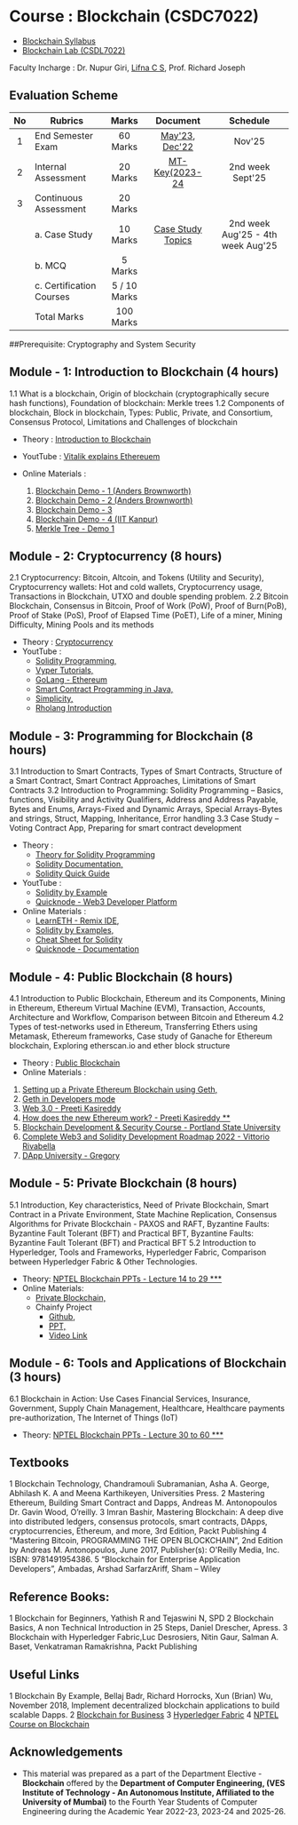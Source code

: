 # Course : Blockchain (CSDC7022)
* [Blockchain Syllabus](https://github.com/LifnaJos/Blockchain-CSDC7022/blob/main/BC_DLOC_Theory_Syllabus.pdf)
* [Blockchain Lab (CSDL7022)]()

Faculty Incharge : Dr. Nupur Giri, [Lifna C S](mailto:lifna.cs@ves.ac.in), Prof. Richard Joseph

## Evaluation Scheme
| No | Rubrics | Marks | Document | Schedule |
| :--: | ------------------ | :----: | :--------:| :------------:|
| 1 | End Semester Exam | 60 Marks | [May'23](https://github.com/LifnaJos/Blockchain-CSDC7022/blob/main/BE_DLOC_MU_Paper_May_2023.pdf), [Dec'22](https://github.com/LifnaJos/Blockchain-CSDC7022/blob/main/BE_DLOC_MU_Paper_Dec_2022.pdf) | Nov'25 |
| 2 | Internal Assessment | 20 Marks | [MT-Key(2023-24](https://github.com/LifnaJos/Blockchain-CSDC7022/blob/main/BC_DLOC_23-24_Mid_Term_Solution.pdf) | 2nd week Sept'25 |
| 3 | Continuous Assessment | 20 Marks | | | 
|   | a. Case Study | 10 Marks | [Case Study Topics](https://github.com/LifnaJos/Blockchain-CSDC7022/blob/main/Blockchain%20Case%20Study%20Topics%20(2023-24)%20(2).pdf) | 2nd week Aug'25 - 4th week Aug'25 |
|   | b. MCQ  | 5 Marks | | | 
|   | c. Certification Courses | 5 / 10 Marks | | |
|   | Total Marks | 100 Marks | |

##Prerequisite: Cryptography and System Security

## Module - 1: Introduction to Blockchain (4 hours)
1.1 What is a blockchain, Origin of blockchain (cryptographically secure hash functions), Foundation of blockchain: Merkle trees
1.2 Components of blockchain, Block in blockchain, Types: Public, Private, and Consortium, Consensus Protocol, Limitations and Challenges of blockchain

* Theory : [Introduction to Blockchain](https://github.com/LifnaJos/Blockchain-CSDC7022/blob/main/M1_BC_DLOC_Final.pdf)  
* YoutTube : [Vitalik explains Ethereuem](https://www.youtube.com/watch?v=TDGq4aeevgY&t=205s)
  
* Online Materials :
  1. [Blockchain Demo - 1 (Anders Brownworth)](https://andersbrownworth.com/blockchain/)
  2. [Blockchain Demo - 2 (Anders Brownworth)](https://andersbrownworth.com/blockchain/public-private-keys/blockchain)
  3. [Blockchain Demo - 3](https://blockchaindemo.io/)
  4. [Blockchain Demo - 4 (IIT Kanpur)](https://ict.iitk.ac.in/product/introduction-to-blockchain-demo/)
  5. [Merkle Tree - Demo 1](https://prathamudeshmukh.github.io/merkle-tree-demo/)


## Module - 2: Cryptocurrency (8 hours)
2.1 Cryptocurrency: Bitcoin, Altcoin, and Tokens (Utility and Security), Cryptocurrency wallets: Hot and cold wallets, Cryptocurrency usage, Transactions in Blockchain, UTXO and double spending problem. 
2.2 Bitcoin Blockchain, Consensus in Bitcoin, Proof of Work (PoW), Proof of Burn(PoB), Proof of Stake (PoS), Proof of Elapsed Time (PoET), Life of a miner, Mining Difficulty, Mining Pools and its methods

* Theory : [Cryptocurrency](https://github.com/LifnaJos/Blockchain-CSDC7022/blob/main/M2_BC_DLOC_Final.pdf)
* YoutTube :
  - [Solidity Programming,](https://www.youtube.com/watch?v=HfRrcp2CIvY&list=PLWUCKsxdKl0oksYr6IG_wRsaSUySQC0ck)
  - [Vyper Tutorials,](https://www.youtube.com/watch?v=-kZpEmNnzyE&list=PLO5VPQH6OWdWOd-IJTfIzlM2a1yv1rSN-)
  - [GoLang - Ethereum](https://www.youtube.com/watch?v=EB0KkSkG5XU&list=PLay9kDOVd_x7hbhssw4pTKZHzzc6OG0e_)
  - [Smart Contract Programming in Java,](https://www.youtube.com/watch?v=2w2P-Ud3Bfk)
  - [Simplicity,](https://www.youtube.com/watch?v=RZNCk-nyx_A)
  - [Rholang Introduction](https://www.youtube.com/watch?v=00RDazs5p7M&list=PLf2bbiic5ZjD0_eEeniYp2nFbBVvZfOqO)
    
## Module - 3: Programming for Blockchain (8 hours)
3.1 Introduction to Smart Contracts, Types of Smart Contracts, Structure of a Smart Contract, Smart Contract Approaches, Limitations of Smart Contracts
3.2 Introduction to Programming: Solidity Programming – Basics, functions, Visibility and Activity Qualifiers, Address and Address Payable, Bytes and Enums, Arrays-Fixed and Dynamic Arrays, Special Arrays-Bytes and strings, Struct, Mapping, Inheritance, Error handling
3.3 Case Study – Voting Contract App, Preparing for smart contract development

* Theory : 
  - [Theory for Solidity Programming](https://docs.soliditylang.org/en/v0.8.21/)
  - [Solidity Documentation,](https://docs.soliditylang.org/_/downloads/en/v0.8.21/pdf/)
  - [Solidity Quick Guide](https://drive.google.com/file/d/1bR6xR5uMcJ5tctxCAvHwTFef7Gyw8CHg/view?usp=sharing)
* YoutTube : 
  -  [Solidity by Example](https://www.youtube.com/watch?v=hMwdd664_iw&list=PLO5VPQH6OWdULDcret0S0EYQ7YcKzrigz)
  -  [Quicknode - Web3 Developer Platform](https://www.youtube.com/watch?v=88-hpZE4OU8&list=PLT2H_0otcvBTf1M2na67r4LtAPsen2VzD)
* Online Materials :
  - [LearnETH - Remix IDE,](https://remix.ethereum.org/#lang=en&optimize=false&runs=200&evmVersion=null&version=soljson-v0.8.18+commit.87f61d96.js)
  - [Solidity by Examples,](https://solidity-by-example.org/)
  - [Cheat Sheet for Solidity](https://docs.soliditylang.org/en/latest/cheatsheet.html#global-variables)
  - [Quicknode - Documentation](https://www.quicknode.com/guides/ethereum-development/smart-contracts/solidity-vs-vyper)
  
## Module - 4: Public Blockchain (8 hours)
4.1 Introduction to Public Blockchain, Ethereum and its Components, Mining in Ethereum, Ethereum Virtual Machine (EVM), Transaction, Accounts, Architecture and Workflow, Comparison between Bitcoin and Ethereum 
4.2 Types of test-networks used in Ethereum, Transferring Ethers using Metamask, Ethereum frameworks, Case study of Ganache for Ethereum blockchain, Exploring etherscan.io and ether block structure

* Theory : [Public Blockchain](https://github.com/LifnaJos/Blockchain-CSDC7022/blob/main/M4_BC_DLOC%20(1).pdf)
* Online Materials : 
1. [Setting up a Private Ethereum Blockchain using Geth,](https://github.com/LifnaJos/Private-Ethereum-Blockchain-setup-using-Geth#readme)
2. [Geth in Developers mode](https://github.com/LifnaJos/Geth-in-Developer-Mode#readme)
3. [Web 3.0 - Preeti Kasireddy](https://www.preethikasireddy.com/post/the-architecture-of-a-web-3-0-application)
4. [How does the new Ethereum work? - Preeti Kasireddy **](https://www.preethikasireddy.com/post/how-does-the-new-ethereum-work)
5. [Blockchain Development & Security Course - Portland State University](https://codelabs.cs.pdx.edu/cs410b/)
6. [Complete Web3 and Solidity Development Roadmap 2022 -  Vittorio Rivabella](https://vitto.cc/web3-and-solidity-smart-contracts-development-roadmap/)
7. [DApp University - Gregory](https://www.dappuniversity.com/)

## Module - 5: Private Blockchain (8 hours)
5.1 Introduction, Key characteristics, Need of Private Blockchain, Smart Contract in a Private Environment, State Machine Replication, Consensus Algorithms for Private Blockchain -
PAXOS and RAFT, Byzantine Faults: Byzantine Fault Tolerant (BFT) and Practical BFT, Byzantine Faults: Byzantine Fault Tolerant (BFT) and Practical BFT
5.2 Introduction to Hyperledger, Tools and Frameworks, Hyperledger Fabric, Comparison between Hyperledger Fabric & Other Technologies.

* Theory:  [NPTEL Blockchain PPTs - Lecture 14 to 29  ***](https://drive.google.com/drive/folders/1teROdBijYNhHIpIDoqd3w5cpxYZ1t9Sb?usp=sharing)
* Online Materials:
    - [Private Blockchain,](https://drive.google.com/file/d/1_OqqufOmrZlSrRBfSRn1W_5V4ySTF-qL/view?usp=sharing)
    - Chainfy Project
      - [Github](https://github.com/Sujaljp/Land-registry-using-Hyperledger-Fabric-#land-registry-using-hyperledger-fabric-),
      - [PPT,](https://drive.google.com/file/d/15GBrzTdR7h8S_M6M2FHbqjO66jgZI-ts/view?usp=sharing)
      - [Video Link](https://drive.google.com/file/d/1dC6JxEVBfGLeCHQpUTntIDJmfk12Ozhe/view?usp=sharing)

## Module - 6: Tools and Applications of Blockchain (3 hours)
6.1 Blockchain in Action: Use Cases Financial Services, Insurance, Government, Supply Chain Management, Healthcare, Healthcare payments pre-authorization,
The Internet of Things (IoT)

* Theory: [NPTEL Blockchain PPTs - Lecture 30 to 60  ***](https://drive.google.com/drive/folders/1teROdBijYNhHIpIDoqd3w5cpxYZ1t9Sb?usp=sharing)

## Textbooks 
1 Blockchain Technology, Chandramouli Subramanian, Asha A. George, Abhilash K. A and Meena Karthikeyen, Universities Press.
2 Mastering Ethereum, Building Smart Contract and Dapps, Andreas M. Antonopoulos Dr. Gavin Wood, O’reilly.
3 Imran Bashir, Mastering Blockchain: A deep dive into distributed ledgers, consensus protocols, smart contracts, DApps, cryptocurrencies, Ethereum, and more, 3rd Edition, Packt Publishing
4 “Mastering Bitcoin, PROGRAMMING THE OPEN BLOCKCHAIN”, 2nd Edition by Andreas M. Antonopoulos, June 2017, Publisher(s): O'Reilly Media, Inc. ISBN: 9781491954386.
5 “Blockchain for Enterprise Application Developers”, Ambadas, Arshad SarfarzAriff, Sham – Wiley

## Reference Books:
1 Blockchain for Beginners, Yathish R and Tejaswini N, SPD
2 Blockchain Basics, A non Technical Introduction in 25 Steps, Daniel Drescher, Apress.
3 Blockchain with Hyperledger Fabric,Luc Desrosiers, Nitin Gaur, Salman A. Baset, Venkatraman Ramakrishna, Packt Publishing

## Useful Links
1 Blockchain By Example, Bellaj Badr, Richard Horrocks, Xun (Brian) Wu, November 2018, Implement decentralized blockchain applications to build scalable Dapps.
2 [Blockchain for Business](https://www.ibm.com/downloads/cas/3EGWKGX7)
3 [Hyperledger Fabric](https://www.hyperledger.org/use/fabric)
4 [NPTEL Course on Blockchain](https://onlinecourses.nptel.ac.in/noc19_cs63/preview)

## Acknowledgements
* This material was prepared as a part of the Department Elective - **Blockchain** offered by the **Department of Computer Engineering, (VES Institute of Technology - An Autonomous Institute, Affiliated to the University of Mumbai)** to the Fourth Year Students of Computer Engineering during the Academic Year 2022-23, 2023-24 and 2025-26.
